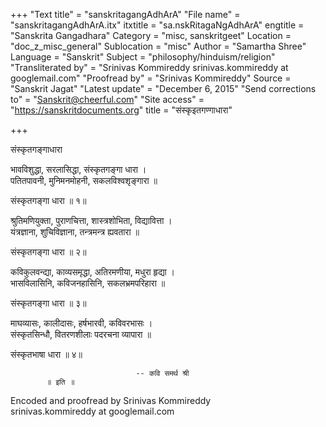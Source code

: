 +++
"Text title" = "sanskritagangAdhArA"
"File name" = "sanskritagangAdhArA.itx"
itxtitle = "sa.nskRitagaNgAdhArA"
engtitle = "Sanskrita Gangadhara"
Category = "misc, sanskritgeet"
Location = "doc_z_misc_general"
Sublocation = "misc"
Author = "Samartha Shree"
Language = "Sanskrit"
Subject = "philosophy/hinduism/religion"
"Transliterated by" = "Srinivas Kommireddy srinivas.kommireddy at googlemail.com"
"Proofread by" = "Srinivas Kommireddy"
Source = "Sanskrit Jagat"
"Latest update" = "December 6, 2015"
"Send corrections to" = "Sanskrit@cheerful.com"
"Site access" = "https://sanskritdocuments.org"
title = "संस्कृइतगण्गाधारा"

+++
  
 संस्कृतगङ्गाधारा   
  
भावविशुद्धा, सरलासिद्धा, संस्कृतगङ्गा धारा ।  
पतितपावनी, मुनिमनमोहनी, सकलविश्वशृङ्गारा ॥  
  
संस्कृतगङ्गा धारा ॥ १॥  
  
श्रुतिमणियुक्ता, पुराणचित्ता, शास्त्रशोभिता, विद्यावित्ता ।  
यंत्रज्ञाना, शुचिविज्ञाना, तन्त्रमन्त्र ह्यवतारा ॥  
  
संस्कृतगङ्गा धारा ॥ २॥  
  
कविकुलवन्द्या, काव्यसमृद्धा, अतिरमणीया, मधुरा हृद्या ।  
भासविलासिनि, कविजनहासिनि, सकलभ्रमपरिहारा ॥  
  
संस्कृतगङ्गा धारा ॥ ३॥  
  
माघव्यासः, कालीदासः, हर्षभारवी, कविवरभासः ।  
संस्कृतसिन्धौ, वितरणशीलाः पदरचना व्यापारा ॥  
  
संस्कृतभाषा धारा ॥ ४॥  
  
                                -- कवि समर्थ श्री  
            ॥ इति ॥  
  
  
Encoded and proofread by Srinivas Kommireddy  
srinivas.kommireddy at googlemail.com  
  
  

